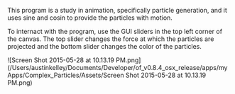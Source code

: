 This program is a study in animation, specifically particle generation, and it uses sine and cosin to provide the particles with motion. 

To internact with the program, use the GUI sliders in the top left corner of the canvas. The top slider changes the force at which the particles are projected and the bottom slider changes the color of the particles. 

![Screen Shot 2015-05-28 at 10.13.19 PM.png](/Users/austinkelley/Documents/Developer/of_v0.8.4_osx_release/apps/myApps/Complex_Particles/Assets/Screen Shot 2015-05-28 at 10.13.19 PM.png)

